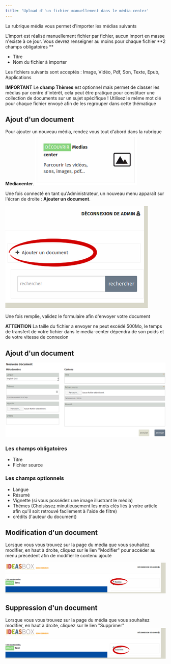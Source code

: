 ```yaml
---
title: 'Upload d''un fichier manuellement dans le média-center'
---
```


La rubrique média vous permet d'importer les médias suivants

L'import est réalisé manuellement fichier par fichier, aucun import en masse n'existe à ce jour. Vous devrez renseigner au moins pour chaque fichier  **2 champs obligatoires **
* Titre 
* Nom du fichier à importer

Les fichiers suivants sont acceptés : Image, Vidéo, Pdf, Son, Texte, Epub, Applications

**IMPORTANT**
Le **champ Thèmes** est optionnel mais permet de classer les médias par centre d'intérêt, cela peut être pratique pour constituer une collection de documents sur un sujet spécifique ! Utilisez le même mot clé pour chaque fichier envoyé afin de les regrouper dans cette thématique

## Ajout d'un document

Pour ajouter un nouveau média, rendez vous tout d'abord dans la rubrique **Médiacenter**.
![](1.png)

Une fois connecté en tant qu'Administrateur, un nouveau menu apparaît sur l'écran de droite : **Ajouter un document**.

![](2.png)

Une fois remplie, validez le formulaire afin d'envoyer votre document

**ATTENTION**
La taille du fichier a envoyer ne peut excédé 500Mo, le temps de transfert de votre fichier dans le media-center dépendra de son poids et de votre vitesse de connexion

## Ajout d'un document

![](3.png)

### Les champs obligatoires

* Titre 
* Fichier source

### Les champs optionnels

* Langue
* Résumé
* Vignette \(si vous possédez une image illustrant le média\)
* Thémes \(Choisissez minutieusement les mots clés liés à votre article afin qu'il soit retrouvé facilement à l'aide de filtre\)
* crédits \(l'auteur du document\)

## Modification d'un document

Lorsque vous vous trouvez sur la page du média que vous souhaitez modifier, en haut à droite, cliquez sur le lien "Modifier" pour accéder au menu précédent afin de modifier le contenu ajouté 

![](4.png)

## Suppression d'un document
Lorsque vous vous trouvez sur la page du média que vous souhaitez modifier, en haut à droite, cliquez sur le lien "Supprimer"
![](5.png)


